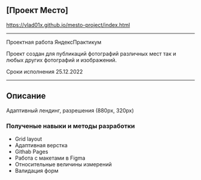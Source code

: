 ## [Проект Место]

https://vlad01x.github.io/mesto-project/index.html

---

Проектная работа ЯндексПрактикум

Проект создан для публикаций фотографий различных мест так и любых других фотографий и изображений.

Сроки исполнения 25.12.2022

---

## Описание
Адаптивный лендинг, разрешения (880px, 320px)

### Полученые навыки и методы разработки
* Grid layout
* Адаптивная верстка
* Githab Pages
* Работа с макетами в Figma
* Относительные величины измерений
* Валидация форм

